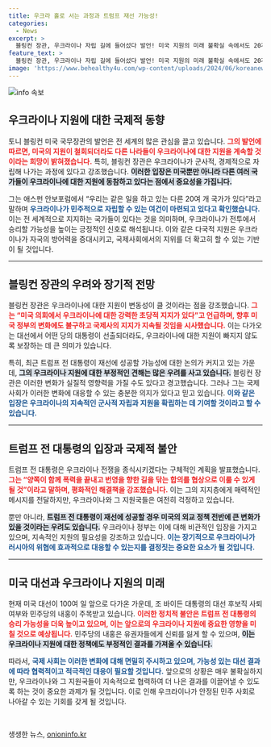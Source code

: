 ```yaml
---
title: 우크라 홀로 서는 과정과 트럼프 재선 가능성!
categories:
  - News
excerpt: >
  블링컨 장관, 우크라이나 자립 길에 들어섰다 발언! 미국 지원의 미래 불확실 속에서도 20개국의 지속적 지원 약속. 대선 이슈가 전쟁에 미치는 영향은? 트럼프의 우크라이나 정책 변화 예고! 클릭해서 자세한 내용을 확인하세요!
feature_text: >
  블링컨 장관, 우크라이나 자립 길에 들어섰다 발언! 미국 지원의 미래 불확실 속에서도 20개국의 지속적 지원 약속. 대선 이슈가 전쟁에 미치는 영향은? 트럼프의 우크라이나 정책 변화 예고! 클릭해서 자세한 내용을 확인하세요!
image: 'https://www.behealthy4u.com/wp-content/uploads/2024/06/koreanews.jpg'
---
```


<p><img src="https://www.behealthy4u.com/wp-content/uploads/2024/06/koreanews.jpg" alt="info 속보" /></p>

<h2 data-ke-size="size26">우크라이나 지원에 대한 국제적 동향</h2>

<p data-ke-size="size16">토니 블링컨 미국 국무장관의 발언은 전 세계의 많은 관심을 끌고 있습니다. <b><span style="color: #ee2323;">그의 발언에 따르면, 미국의 지원이 철회되더라도 다른 나라들이 우크라이나에 대한 지원을 계속할 것이라는 희망이 밝혀졌습니다.</span></b> 특히, 블링컨 장관은 우크라이나가 군사적, 경제적으로 자립해 나가는 과정에 있다고 강조했습니다. <b><span style="background-color: #21538527;">이러한 입장은 미국뿐만 아니라 다른 여러 국가들이 우크라이나에 대한 지원에 동참하고 있다는 점에서 중요성을 가집니다.</span></b></p>

<p data-ke-size="size16">그는 애스펀 안보포럼에서 “우리는 같은 일을 하고 있는 다른 20여 개 국가가 있다”라고 말하며 <b><span style="color: #1a5490;">우크라이나가 민주적으로 자립할 수 있는 여건이 마련되고 있다고 확인했습니다.</span></b> 이는 전 세계적으로 지지하는 국가들이 있다는 것을 의미하며, 우크라이나가 전투에서 승리할 가능성을 높이는 긍정적인 신호로 해석됩니다. 이와 같은 다국적 지원은 우크라이나가 자국의 방어력을 증대시키고, 국제사회에서의 지위를 더 확고히 할 수 있는 기반이 될 것입니다.</p>

<hr>

<h2 data-ke-size="size26">블링컨 장관의 우려와 장기적 전망</h2>

<p data-ke-size="size16">블링컨 장관은 우크라이나에 대한 지원이 변동성이 클 것이라는 점을 강조했습니다. <b><span style="color: #ee2323;">그는 “미국 의회에서 우크라이나에 대한 강력한 초당적 지지가 있다”고 언급하며, 향후 미국 정부의 변화에도 불구하고 국제사의 지지가 지속될 것임을 시사했습니다.</span></b> 이는 다가오는 대선에서 어떤 당의 대통령이 선출되더라도, 우크라이나에 대한 지원이 빠지지 않도록 보장하는 데 큰 의미가 있습니다.</p>

<p data-ke-size="size16">특히, 최근 트럼프 전 대통령이 재선에 성공할 가능성에 대한 논의가 커지고 있는 가운데, <b><span style="background-color: #21538527;">그의 우크라이나 지원에 대한 부정적인 견해는 많은 우려를 사고 있습니다.</span></b> 블링컨 장관은 이러한 변화가 실질적 영향력을 가질 수도 있다고 경고했습니다. 그러나 그는 국제 사회가 이러한 변화에 대응할 수 있는 충분한 의지가 있다고 믿고 있습니다. <b><span style="color: #1a5490;">이와 같은 입장은 우크라이나의 지속적인 군사적 자립과 지원을 확립하는 데 기여할 것이라고 할 수 있습니다.</span></b></p>

<hr>

<h2 data-ke-size="size26">트럼프 전 대통령의 입장과 국제적 불안</h2>

<p data-ke-size="size16">트럼프 전 대통령은 우크라이나 전쟁을 종식시키겠다는 구체적인 계획을 발표했습니다. <b><span style="color: #ee2323;">그는 “양쪽이 함께 폭력을 끝내고 번영을 향한 길을 닦는 합의를 협상으로 이룰 수 있게 될 것”이라고 말하며, 평화적인 해결책을 강조했습니다.</span></b> 이는 그의 지지층에게 매력적인 메시지를 전달하지만, 우크라이나와 그 지원국들은 여전히 걱정하고 있습니다.</p>

<p data-ke-size="size16">뿐만 아니라, <b><span style="background-color: #21538527;">트럼프 전 대통령이 재선에 성공할 경우 미국의 외교 정책 전반에 큰 변화가 있을 것이라는 우려도 있습니다.</span></b> 우크라이나 정부는 이에 대해 비관적인 입장을 가지고 있으며, 지속적인 지원의 필요성을 강조하고 있습니다. <b><span style="color: #1a5490;">이는 장기적으로 우크라이나가 러시아의 위협에 효과적으로 대응할 수 있는지를 결정짓는 중요한 요소가 될 것입니다.</span></b></p>

<hr>

<h2 data-ke-size="size26">미국 대선과 우크라이나 지원의 미래</h2>

<p data-ke-size="size16">현재 미국 대선이 100여 일 앞으로 다가온 가운데, 조 바이든 대통령의 대선 후보직 사퇴 여부와 민주당의 내홍이 주목받고 있습니다. <b><span style="color: #ee2323;">이러한 정치적 불안은 트럼프 전 대통령의 승리 가능성을 더욱 높이고 있으며, 이는 앞으로의 우크라이나 지원에 중요한 영향을 미칠 것으로 예상됩니다.</span></b> 민주당의 내홍은 유권자들에게 신뢰를 잃게 할 수 있으며, <b><span style="background-color: #21538527;">이는 우크라이나 지원에 대한 정책에도 부정적인 결과를 가져올 수 있습니다.</span></b></p>

<p data-ke-size="size16">따라서, <b><span style="color: #1a5490;">국제 사회는 이러한 변화에 대해 면밀히 주시하고 있으며, 가능성 있는 대선 결과에 따라 협력적이고 적극적인 대응이 필요할 것입니다.</span></b> 앞으로의 상황은 매우 불확실하지만, 우크라이나와 그 지원국들이 지속적으로 협력하여 더 나은 결과를 이끌어낼 수 있도록 하는 것이 중요한 과제가 될 것입니다. 이로 인해 우크라이나가 안정된 민주 사회로 나아갈 수 있는 기회를 갖게 될 것입니다.</p>

<p data-ke-size="size16">&nbsp;</p>
생생한 뉴스, <a href="https://onioninfo.kr" rel="dofollow">onioninfo.kr</a>


